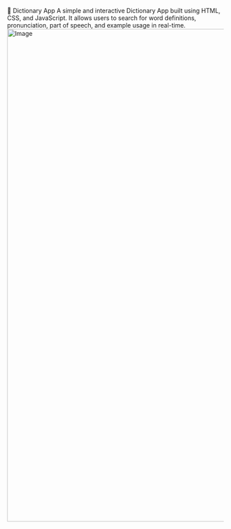 📖 Dictionary App
A simple and interactive Dictionary App built using HTML, CSS, and JavaScript.
It allows users to search for word definitions, pronunciation, part of speech, and example usage in real-time.
<img width="1143" alt="Image" src="https://github.com/user-attachments/assets/9aa7a73f-be56-4fdc-a952-f5eb81da68a1" />
